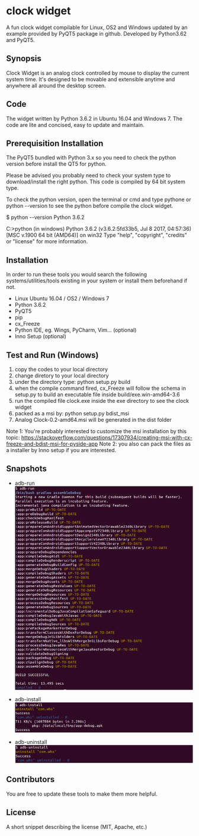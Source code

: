 # clock widget

A fun clock widget compilable for Linux, OS2 and Windows updated by an example provided by PyQT5 package in github. Developed by Python3.62 and PyQT5. 

## Synopsis

Clock Widget is an analog clock controlled by mouse to display the current system time. It's designed to be movable and extensible anytime and anywhere all around the desktop screen.

## Code

The widget written by Python 3.6.2 in Ubuntu 16.04 and Windows 7. The code are lite and concised, easy to update and maintain.

## Prerequisition Installation

The PyQT5 bundled with Python 3.x so you need to check the python version before install the QT5 for python. 

Please be advised you probably need to check your system type to download/install the right python. This code is compiled by 64  bit system type.

To check the python version, open the terminal or cmd and type pythone or python --version to see the python before compile the clock widget.

$ python --version
Python 3.6.2

C:\>python (in windows)
Python 3.6.2 (v3.6.2:5fd33b5, Jul  8 2017, 04:57:36) [MSC v.1900 64 bit (AMD64)] on win32
Type "help", "copyright", "credits" or "license" for more information.
>>>

## Installation

In order to run these tools you would search the following systems/utilities/tools existing in your system or install them beforehand if not.

* Linux Ubuntu 16.04 / OS2 / Windows 7
* Python 3.6.2
* PyQT5
* pip
* cx_Freeze
* Python IDE, eg. Wings, PyCharm, Vim... (optional)
* Inno Setup (optional) 

## Test and Run (Windows)
1. copy the codes to your local directory 
2. change diretory to your local directory
3. under the directory type: 
   python setup.py build
4. when the compile command fired, cx_Freeze will follow the schema in setup.py to build an executable file inside build/exe.win-amd64-3.6
5. run the compiled file clock.exe inside the exe directory to see the clock widget
7. packed as a msi by:
    python setup.py bdist_msi
8. Analog Clock-0.2-amd64.msi will be generated in the dist folder

Note 1: You're probably interested to customize the msi installation by this topic: 
https://stackoverflow.com/questions/17307934/creating-msi-with-cx-freeze-and-bdist-msi-for-pyside-app
Note 2: you also can pack the files as a installer by Inno setup if you are interested. 

## Snapshots

* adb-run<br>
![adb-run](https://raw.githubusercontent.com/joechiu/adb-tools/master/snapshots/adb-run-snapshot.png "adb-run snapshot")

* adb-install<br>
![adb-install](https://raw.githubusercontent.com/joechiu/adb-tools/master/snapshots/adb-install-snapshot.png "adb-install snapshot")

* adb-uninstall<br>
![adb-uninstall](https://raw.githubusercontent.com/joechiu/adb-tools/master/snapshots/adb-uninstall-snapshot.png "adb-uninstall snapshot")

## Contributors

You are free to update these tools to make them more helpful.

## License

A short snippet describing the license (MIT, Apache, etc.)
